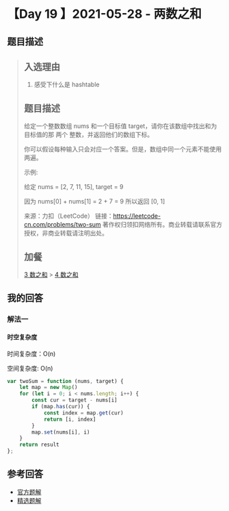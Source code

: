# 【Day 19 】2021-05-28 - 两数之和

## 题目描述

> ## 入选理由
>
> 1. 感受下什么是 hashtable
>
> ## 题目描述
>
> 给定一个整数数组 nums 和一个目标值 target，请你在该数组中找出和为目标值的那 两个 整数，并返回他们的数组下标。
>
> 你可以假设每种输入只会对应一个答案。但是，数组中同一个元素不能使用两遍。
>
> 示例:
>
> 给定 nums = [2, 7, 11, 15], target = 9
>
> 因为 nums[0] + nums[1] = 2 + 7 = 9
> 所以返回 [0, 1]
>
> 来源：力扣（LeetCode）
> 链接：https://leetcode-cn.com/problems/two-sum
> 著作权归领扣网络所有。商业转载请联系官方授权，非商业转载请注明出处。
>
> ## 加餐
>
> [3 数之和](https://leetcode-cn.com/problems/3sum/) > [4 数之和](https://leetcode-cn.com/problems/4sum/)

## 我的回答

### 解法一

#### 时空复杂度

时间复杂度：O(n)

空间复杂度: O(n)

```JavaScript
var twoSum = function (nums, target) {
    let map = new Map()
    for (let i = 0; i < nums.length; i++) {
        const cur = target - nums[i]
        if (map.has(cur)) {
            const index = map.get(cur)
            return [i, index]
        }
        map.set(nums[i], i)
    }
    return result
};
```

## 参考回答

- [官方题解](https://github.com/leetcode-pp/91alg-2/blob/master/solution/basic/d19.1.two-sum.md)
- [精选题解](https://github.com/leetcode-pp/91alg-2/blob/master/solution/basic/d19.1.two-sum.selected-1.md)
